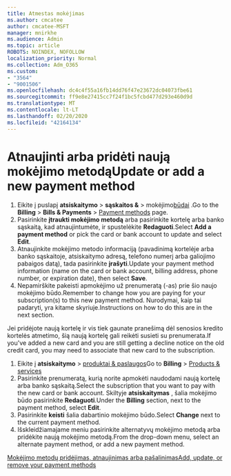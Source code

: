 ```yaml
---
title: Atmestas mokėjimas
ms.author: cmcatee
author: cmcatee-MSFT
manager: mnirkhe
ms.audience: Admin
ms.topic: article
ROBOTS: NOINDEX, NOFOLLOW
localization_priority: Normal
ms.collection: Adm_O365
ms.custom:
- "3564"
- "9001506"
ms.openlocfilehash: dc4c4f55a16fb14dd76f47e23672dc04073fbe61
ms.sourcegitcommit: ff9e8e27415cc7f24f1bc5fcbd477d293e460d9d
ms.translationtype: MT
ms.contentlocale: lt-LT
ms.lasthandoff: 02/20/2020
ms.locfileid: "42164134"
---
```

# <a name="update-or-add-a-new-payment-method"></a><span data-ttu-id="4401a-102">Atnaujinti arba pridėti naują mokėjimo metodą</span><span class="sxs-lookup"><span data-stu-id="4401a-102">Update or add a new payment method</span></span>

1. <span data-ttu-id="4401a-103">Eikite į puslapį **atsiskaitymo** > **sąskaitos &** > mokėjimo<a href="https://go.microsoft.com/fwlink/p/?linkid=2018806" target="_blank">būdai</a> .</span><span class="sxs-lookup"><span data-stu-id="4401a-103">Go to the **Billing** > **Bills & Payments** > <a href="https://go.microsoft.com/fwlink/p/?linkid=2018806" target="_blank">Payment methods</a> page.</span></span>
2. <span data-ttu-id="4401a-104">Pasirinkite **įtraukti mokėjimo metodą** arba pasirinkite kortelę arba banko sąskaitą, kad atnaujintumėte, ir spustelėkite **Redaguoti**.</span><span class="sxs-lookup"><span data-stu-id="4401a-104">Select **Add a payment method** or pick the card or bank account to update and select **Edit**.</span></span>
3. <span data-ttu-id="4401a-105">Atnaujinkite mokėjimo metodo informaciją (pavadinimą kortelėje arba banko sąskaitoje, atsiskaitymo adresą, telefono numerį arba galiojimo pabaigos datą), tada pasirinkite **įrašyti**.</span><span class="sxs-lookup"><span data-stu-id="4401a-105">Update your payment method information (name on the card or bank account, billing address, phone number, or expiration date), then select **Save**.</span></span>
4. <span data-ttu-id="4401a-106">Nepamirškite pakeisti apmokėjimo už prenumeratą (-as) prie šio naujo mokėjimo būdo.</span><span class="sxs-lookup"><span data-stu-id="4401a-106">Remember to change how you are paying for your subscription(s) to this new payment method.</span></span> <span data-ttu-id="4401a-107">Nurodymai, kaip tai padaryti, yra kitame skyriuje.</span><span class="sxs-lookup"><span data-stu-id="4401a-107">Instructions on how to do this are in the next section.</span></span>

<span data-ttu-id="4401a-108">Jei pridėjote naują kortelę ir vis tiek gaunate pranešimą dėl senosios kredito kortelės atmetimo, šią naują kortelę gali reikėti susieti su prenumerata.</span><span class="sxs-lookup"><span data-stu-id="4401a-108">If you've added a new card and you are still getting a decline notice on the old credit card, you may need to associate that new card to the subscription.</span></span>

1. <span data-ttu-id="4401a-109">Eikite į **atsiskaitymo** > <a href="https://go.microsoft.com/fwlink/p/?linkid=842054" target="_blank">produktai & paslaugos</a></span><span class="sxs-lookup"><span data-stu-id="4401a-109">Go to **Billing** > <a href="https://go.microsoft.com/fwlink/p/?linkid=842054" target="_blank">Products & services</a></span></span>
2. <span data-ttu-id="4401a-110">Pasirinkite prenumeratą, kurią norite apmokėti naudodami naują kortelę arba banko sąskaitą.</span><span class="sxs-lookup"><span data-stu-id="4401a-110">Select the subscription that you want to pay with the new card or bank account.</span></span> <span data-ttu-id="4401a-111">Skiltyje **atsiskaitymas** , šalia mokėjimo būdo pasirinkite **Redaguoti**.</span><span class="sxs-lookup"><span data-stu-id="4401a-111">Under the **Billing** section, next to the payment method, select **Edit**.</span></span>
3. <span data-ttu-id="4401a-112">Pasirinkite **keisti** šalia dabartinio mokėjimo būdo.</span><span class="sxs-lookup"><span data-stu-id="4401a-112">Select **Change** next to the current payment method.</span></span>
4. <span data-ttu-id="4401a-113">Išskleidžiamajame meniu pasirinkite alternatyvų mokėjimo metodą arba pridėkite naują mokėjimo metodą.</span><span class="sxs-lookup"><span data-stu-id="4401a-113">From the drop-down menu, select an alternate payment method, or add a new payment method.</span></span>

[<span data-ttu-id="4401a-114">Mokėjimo metodų pridėjimas, atnaujinimas arba pašalinimas</span><span class="sxs-lookup"><span data-stu-id="4401a-114">Add, update, or remove your payment methods</span></span>](https://go.microsoft.com/fwlink/?linkid=2118133)